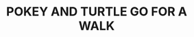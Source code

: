 ---
layout: comic
title: "POKEY AND TURTLE GO FOR A WALK"
comic:
- image: 21-a.gif
  alt: "Scene: Pokey and Turtle by the shore, kitty is asleep\nPokey says: HELLO FRIEND!\nTurtle says: Hello Pokey!"
- image: 21-b.gif
  alt: "Turtle says: LET US GO ON A NATURE RAMBLE"
- image: 21-c.gif
  alt: "Pokey says: A FINE PASSTIME INDEED\nKitty: ?!!"
- image: 21-d.gif
  alt: "Kitty Wakes up and says: WHAT HO? MEOW!"
- image: 21-e.gif
  alt: "Scene: Pokey and turtle are walking TRUDGE TRUDGE"
- image: 21-f.gif
  alt: "Scene: Walking"
- image: 21-g.gif
  alt: "Scene: Walking through a valley, Kitty is on the far side"
- image: 21-h.gif
  alt: "Scene: Turtle in the valley\nTurtle says: DRAT!"
- image: 21-i.gif
  alt: "Pokey says: A BAD WALKER BLAMES HIS SHOES!\nKitty: !!"
---